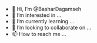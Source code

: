 - 👋 Hi, I’m @BasharDagamseh
- 👀 I’m interested in ...
- 🌱 I’m currently learning ...
- 💞️ I’m looking to collaborate on ...
- 📫 How to reach me ...

<!---
BasharDagamseh/BasharDagamseh is a ✨ special ✨ repository because its `README.md` (this file) appears on your GitHub profile.
You can click the Preview link to take a look at your changes.
--->
